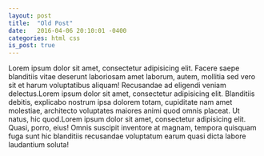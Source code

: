 ```yaml
---
layout: post
title:  "Old Post"
date:   2016-04-06 20:10:01 -0400
categories: html css
is_post: true
---
```



Lorem ipsum dolor sit amet, consectetur adipisicing elit. Facere saepe blanditiis vitae deserunt laboriosam amet laborum, autem, mollitia sed vero sit et harum voluptatibus aliquam! Recusandae ad eligendi veniam delectus.Lorem ipsum dolor sit amet, consectetur adipisicing elit. Blanditiis debitis, explicabo nostrum ipsa dolorem totam, cupiditate nam amet molestiae, architecto voluptates maiores animi quod omnis placeat. Ut natus, hic quod.Lorem ipsum dolor sit amet, consectetur adipisicing elit. Quasi, porro, eius! Omnis suscipit inventore at magnam, tempora quisquam fuga sunt hic blanditiis recusandae voluptatum earum quasi dicta labore laudantium soluta!